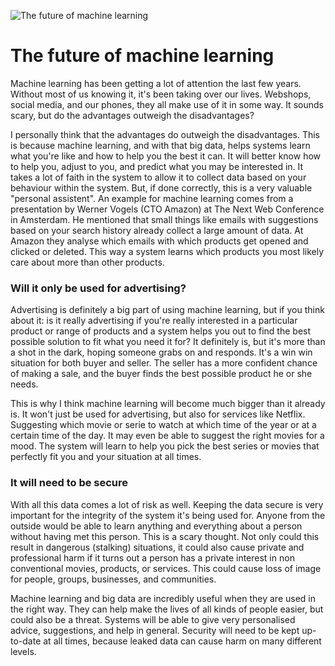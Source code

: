 ![The future of machine learning](/images/articles/machine-learning.jpg "The future of machine learning")

# The future of machine learning

Machine learning has been getting a lot of attention the last few years. Without most of us knowing it, it's been taking over our lives. Webshops, social media, and our phones, they all make use of it in some way. It sounds scary, but do the advantages outweigh the disadvantages?

I personally think that the advantages do outweigh the disadvantages. This is because machine learning, and with that big data, helps systems learn what you're like and how to help you the best it can. It will better know how to help you, adjust to you, and predict what you may be interested in. It takes a lot of faith in the system to allow it to collect data based on your behaviour within the system. But, if done correctly, this is a very valuable "personal assistent". An example for machine learning comes from a presentation by Werner Vogels (CTO Amazon) at The Next Web Conference in Amsterdam. He mentioned that small things like emails with suggestions based on your search history already collect a large amount of data. At Amazon they analyse which emails with which products get opened and clicked or deleted. This way a system learns which products you most likely care about more than other products.

### Will it only be used for advertising?

Advertising is definitely a big part of using machine learning, but if you think about it: is it really advertising if you're really interested in a particular product or range of products and a system helps you out to find the best possible solution to fit what you need it for? It definitely is, but it's more than a shot in the dark, hoping someone grabs on and responds. It's a win win situation for both buyer and seller. The seller has a more confident chance of making a sale, and the buyer finds the best possible product he or she needs.

This is why I think machine learning will become much bigger than it already is. It won't just be used for advertising, but also for services like Netflix. Suggesting which movie or serie to watch at which time of the year or at a certain time of the day. It may even be able to suggest the right movies for a mood. The system will learn to help you pick the best series or movies that perfectly fit you and your situation at all times.

### It will need to be secure

With all this data comes a lot of risk as well. Keeping the data secure is very important for the integrity of the system it's being used for. Anyone from the outside would be able to learn anything and everything about a person without having met this person. This is a scary thought. Not only could this result in dangerous (stalking) situations, it could also cause private and professional harm if it turns out a person has a private interest in non conventional movies, products, or services. This could cause loss of image for people, groups, businesses, and communities.

Machine learning and big data are incredibly useful when they are used in the right way. They can help make the lives of all kinds of people easier, but could also be a threat. Systems will be able to give very personalised advice, suggestions, and help in general. Security will need to be kept up-to-date at all times, because leaked data can cause harm on many different levels.
